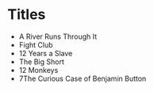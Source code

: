 # Titles

- A River Runs Through It
- Fight Club
- 12 Years a Slave
- The Big Short
- 12 Monkeys
- 7The Curious Case of Benjamin Button